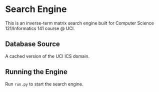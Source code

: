 # Search Engine

This is an inverse-term matrix search engine built for Computer Science 121/Informatics 141 course @ UCI.

## Database Source

A cached version of the UCI ICS domain.

## Running the Engine

Run `run.py` to start the search engine.